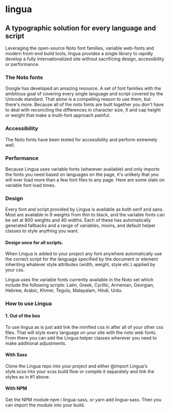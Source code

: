 # lingua

## A typographic solution for every language and script

Leveraging the open-source Noto font families, variable web-fonts and modern front-end build tools, lingua provides a single library to rapidly develop a fully internationalized site without sacrificing design, accessibility or performance.

### The Noto fonts

Google has developed an amazing resource. A set of font families with the ambitious goal of covering every single language and script covered by the Unicode standard. That alone is a compelling reason to use them, but there's more. Because all of the noto fonts are built together you don't have to deal with reconciling the differences in character size, X and cap height or weight that make a multi-font approach painful.

### Accessibility
The Noto fonts have been tested for accessibility and perform extremely well.

### Performance
Because Lingua uses variable fonts (wherever available) and only imports the fonts you need based on languages on the page, it's unlikely that you will ever load more than a few font files to any page. Here are some stats on variable font load times.

### Design
Every font and script provided by Lingua is available as both serif and sans. Most are available in 9 weights from thin to black, and the variable fonts can be set at 800 weights and 40 widths. Each of these has automatically generated fallbacks and a range of variables, mixins, and default helper classes to style anything you want.

#### Design once for all scripts.
When Lingua is added to your project any font anywhere automatically use the correct script for the language specified by the document or element inheriting whatever style attributes (width, weight, style etc.) applied by your css.

Lingua uses the variable fonts currently available in the Noto set which include the following scripts: Latin, Greek, Cyrillic, Armenian, Georgian, Hebrew, Arabic, Khmer, Tegulu, Malayalam, Hindi, Urdu.

### How to use Lingua

#### 1. Out of the box
To use lingua as is just add link the minified css in <head> after all of your other css files. That will style every language on your site with the noto web fonts. From there you can add the Lingua helper classes wherever you need to make additional adjustments.

#### With Sass
Clone the Lingua repo into your project and either @import Lingua's style.scss into your scss build flow or compile it separately and link the styles as in #1 above.

#### With NPM
Get the NPM module npm i lingua-sass, or yarn add lingua-sass. Then you can import the module into your build.

